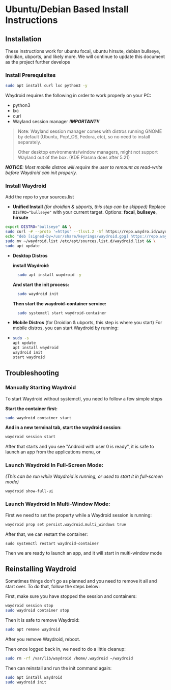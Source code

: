 # Ubuntu/Debian Based Install Instructions

## Installation

These instructions work for ubuntu focal, ubuntu hirsute, debian bullseye, droidian, ubports, and likely more. We will continue to update this document as the project further develops

### Install Prerequisites

```bash
sudo apt install curl lxc python3 -y
```

Waydroid requires the following in order to work properly on your PC:

* python3
* lxc
* curl
* Wayland session manager _**!MPORTANT!!**_
> Note: Wayland session manager comes with distros running GNOME by default (Ubuntu, Pop!_OS, Fedora, etc), so no need to install separately.
> 
> Other desktop environments/window managers, might not support Wayland out of the box. (KDE Plasma does after 5.21)

_**NOTICE**: Most mobile distros will require the user to remount as read-write before Waydroid can init properly._

### Install Waydroid

Add the repo to your sources.list

* **Unified Install** _\(for droidian & ubports, this step can be skipped\)_ Replace `DISTRO="bullseye"` with your current target. Options: **focal**, **bullseye**, **hirsute**

```bash
export DISTRO="bullseye" && \
sudo curl -# --proto '=https' --tlsv1.2 -Sf https://repo.waydro.id/waydroid.gpg --output /usr/share/keyrings/waydroid.gpg && \
echo "deb [signed-by=/usr/share/keyrings/waydroid.gpg] https://repo.waydro.id/ $DISTRO main" > ~/waydroid.list && \
sudo mv ~/waydroid.list /etc/apt/sources.list.d/waydroid.list && \
sudo apt update
```

* **Desktop Distros**    


  **install Waydroid:**

  ```bash
    sudo apt install waydroid -y
  ```

  **And start the init process:**

  ```bash
    sudo waydroid init
  ```

  **Then start the waydroid-container service:**

  ```bash
    sudo systemctl start waydroid-container
  ```

* **Mobile Distros** \(for Droidian & ubports, this step is where you start\) For mobile distros, you can start Waydroid by running:
* ```bash
  sudo -s
  apt update
  apt install waydroid
  waydroid init
  start waydroid
  ```

## Troubleshooting

### Manually Starting Waydroid

To start Waydroid without systemctl, you need to follow a few simple steps

**Start the container first:**

```bash
sudo waydroid container start
```

**And in a new terminal tab, start the waydroid session:**

```bash
waydroid session start
```

After that starts and you see "Android with user 0 is ready", it is safe to launch an app from the applications menu, or

### Launch Waydroid In Full-Screen Mode:

_\(This can be run while Waydroid is running, or used to start it in full-screen mode\)_

```bash
waydroid show-full-ui
```

### Launch Waydroid In Multi-Window Mode:

First we need to set the property while a Waydroid session is running:

```bash
waydroid prop set persist.waydroid.multi_windows true
```

After that, we can restart the container:

```text
sudo systemctl restart waydroid-container
```

Then we are ready to launch an app, and it will start in multi-window mode

## Reinstalling Waydroid

Sometimes things don't go as planned and you need to remove it all and start over. To do that, follow the steps below:

First, make sure you have stopped the session and containers:

```bash
waydroid session stop
sudo waydroid container stop
```

Then it is safe to remove Waydroid:

```bash
sudo apt remove waydroid
```

After you remove Waydroid, reboot.

Then once logged back in, we need to do a little cleanup:

```bash
sudo rm -rf /var/lib/waydroid /home/.waydroid ~/waydroid
```

Then can reinstall and run the init command again:

```bash
sudo apt install waydroid
sudo waydroid init
```

